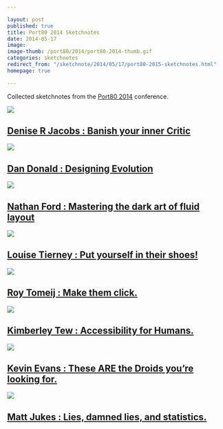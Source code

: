```yaml
---

layout: post
published: true
title: Port80 2014 Sketchnotes
date: 2014-05-17
image: 
image-thumb: /port80/2014/port80-2014-thumb.gif
categories: sketchnotes
redirect_from: "/sketchnote/2014/05/17/port80-2015-sketchnotes.html"
homepage: true

---
```



Collected sketchnotes from the [Port80 2014](http://port80events.co.uk/event/port80-2014/) conference.



<section>
  	<div class="panel">
		<a href="/sketchnotes/port80-2014-denise-jacobs.html"><img src="{{ site.baseurl }}/images/port80/2014/port80-2014-05-16-denise-jacobs-thumb.gif" class="img-responsive"></a>
		<h2 class="panel-title media-heading"><a href="/sketchnotes/port80-2014-denise-jacobs.html">Denise R Jacobs : Banish your inner Critic</a></h2>
	</div>
</section>

<section>
  	<div class="panel">
		<a href="/sketchnotes/port80-2014-dan-donald.html"><img src="{{ site.baseurl }}/images/port80/2014/port80-2014-05-16-dan-donald-thumb.gif" class="img-responsive"></a>
		<h2 class="panel-title media-heading"><a href="/sketchnotes/port80-2014-dan-donald.html">Dan Donald : Designing Evolution</a></h2>
	</div>
</section>

<section>
  	<div class="panel">
		<a href="/sketchnotes/port80-2014-nathan-ford.html"><img src="{{ site.baseurl }}/images/port80/2014/port80-2014-05-16-nathan-ford-thumb.gif" class="img-responsive"></a>
		<h2 class="panel-title media-heading"><a href="/sketchnotes/port80-2014-nathan-ford.html">Nathan Ford :  Mastering the dark art of fluid layout</a></h2>
	</div>
</section>

<section>
  	<div class="panel">
		<a href="/sketchnotes/port80-2014-louise-tierney.html"><img src="{{ site.baseurl }}/images/port80/2014/port80-2014-05-16-louise-tierney-thumb.gif" class="img-responsive"></a>
		<h2 class="panel-title media-heading"><a href="{{ site.baseurl }}/images/port80/2014/port80-2014-05-16-louise-tierney.gif">Louise Tierney : Put yourself in their shoes!</a></h2>
	</div>
</section>

<section>
  	<div class="panel">
		<a href="/sketchnotes/port80-2014-roy-tomeij.html"><img src="{{ site.baseurl }}/images/port80/2014/port80-2014-05-16-roy-tomeij-thumb.gif" class="img-responsive"></a>
		<h2 class="panel-title media-heading"><a href="/sketchnotes/port80-2014-roy-tomeij.html">Roy Tomeij : Make them click.</a></h2>
	</div>
</section>

<section>
  	<div class="panel">
		<a href="/sketchnotes/port80-2014-kimberley-tew.html"><img src="{{ site.baseurl }}/images/port80/2014/port80-2014-05-16-kimberley-tew-thumb.gif" class="img-responsive"></a>
		<h2 class="panel-title media-heading"><a href="/sketchnotes/port80-2014-kimberley-tew.html">Kimberley Tew : Accessibility for Humans.</a></h2>
	</div>
</section>

<section>
  	<div class="panel">
		<a href="/sketchnotes/port80-2014-kevin-evans.html"><img src="{{ site.baseurl }}/images/port80/2014/port80-2014-05-16-kevin-evans-thumb.gif" class="img-responsive"></a>
		<h2 class="panel-title media-heading"><a href="/sketchnotes/port80-2014-kevin-evans.html">Kevin Evans : These ARE the Droids you’re looking for.</a></h2>
	</div>
</section>

<section>
  	<div class="panel">
		<a href="/sketchnotes/port80-2014-matt-jukes.html"><img src="{{ site.baseurl }}/images/port80/2014/port80-2014-05-16-matt-jukes-thumb.gif" class="img-responsive"></a>
		<h2 class="panel-title media-heading"><a href="/sketchnotes/port80-2014-matt-jukes.html">Matt Jukes : Lies, damned lies, and statistics.</a></h2>
	</div>
</section>
